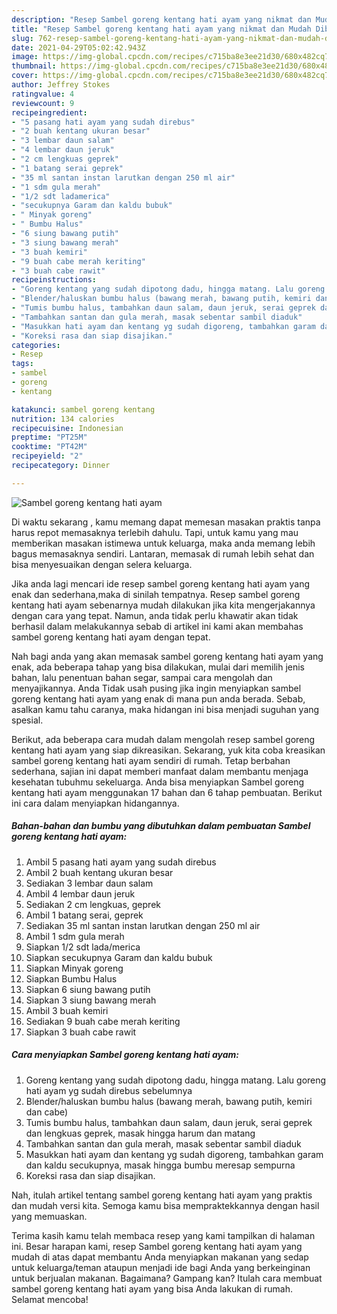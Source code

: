 ```yaml
---
description: "Resep Sambel goreng kentang hati ayam yang nikmat dan Mudah Dibuat"
title: "Resep Sambel goreng kentang hati ayam yang nikmat dan Mudah Dibuat"
slug: 762-resep-sambel-goreng-kentang-hati-ayam-yang-nikmat-dan-mudah-dibuat
date: 2021-04-29T05:02:42.943Z
image: https://img-global.cpcdn.com/recipes/c715ba8e3ee21d30/680x482cq70/sambel-goreng-kentang-hati-ayam-foto-resep-utama.jpg
thumbnail: https://img-global.cpcdn.com/recipes/c715ba8e3ee21d30/680x482cq70/sambel-goreng-kentang-hati-ayam-foto-resep-utama.jpg
cover: https://img-global.cpcdn.com/recipes/c715ba8e3ee21d30/680x482cq70/sambel-goreng-kentang-hati-ayam-foto-resep-utama.jpg
author: Jeffrey Stokes
ratingvalue: 4
reviewcount: 9
recipeingredient:
- "5 pasang hati ayam yang sudah direbus"
- "2 buah kentang ukuran besar"
- "3 lembar daun salam"
- "4 lembar daun jeruk"
- "2 cm lengkuas geprek"
- "1 batang serai geprek"
- "35 ml santan instan larutkan dengan 250 ml air"
- "1 sdm gula merah"
- "1/2 sdt ladamerica"
- "secukupnya Garam dan kaldu bubuk"
- " Minyak goreng"
- " Bumbu Halus"
- "6 siung bawang putih"
- "3 siung bawang merah"
- "3 buah kemiri"
- "9 buah cabe merah keriting"
- "3 buah cabe rawit"
recipeinstructions:
- "Goreng kentang yang sudah dipotong dadu, hingga matang. Lalu goreng hati ayam yg sudah direbus sebelumnya"
- "Blender/haluskan bumbu halus (bawang merah, bawang putih, kemiri dan cabe)"
- "Tumis bumbu halus, tambahkan daun salam, daun jeruk, serai geprek dan lengkuas geprek, masak hingga harum dan matang"
- "Tambahkan santan dan gula merah, masak sebentar sambil diaduk"
- "Masukkan hati ayam dan kentang yg sudah digoreng, tambahkan garam dan kaldu secukupnya, masak hingga bumbu meresap sempurna"
- "Koreksi rasa dan siap disajikan."
categories:
- Resep
tags:
- sambel
- goreng
- kentang

katakunci: sambel goreng kentang 
nutrition: 134 calories
recipecuisine: Indonesian
preptime: "PT25M"
cooktime: "PT42M"
recipeyield: "2"
recipecategory: Dinner

---
```



![Sambel goreng kentang hati ayam](https://img-global.cpcdn.com/recipes/c715ba8e3ee21d30/680x482cq70/sambel-goreng-kentang-hati-ayam-foto-resep-utama.jpg)

Di waktu  sekarang , kamu memang dapat memesan masakan praktis tanpa harus repot memasaknya terlebih dahulu. Tapi, untuk kamu yang mau memberikan masakan istimewa untuk keluarga, maka anda memang lebih bagus memasaknya sendiri. Lantaran, memasak di rumah lebih sehat dan bisa menyesuaikan dengan selera keluarga.

Jika anda lagi mencari ide resep sambel goreng kentang hati ayam yang enak dan sederhana,maka di sinilah tempatnya. Resep sambel goreng kentang hati ayam  sebenarnya mudah dilakukan jika kita mengerjakannya dengan cara yang tepat. Namun, anda tidak perlu khawatir akan tidak berhasil dalam melakukannya 
sebab di artikel ini kami akan membahas sambel goreng kentang hati ayam dengan tepat.  



Nah bagi anda yang akan memasak sambel goreng kentang hati ayam yang enak, ada beberapa tahap yang bisa dilakukan, mulai dari memilih jenis bahan, lalu penentuan bahan segar, sampai cara mengolah dan menyajikannya. Anda Tidak usah pusing jika ingin menyiapkan sambel goreng kentang hati ayam yang enak di mana pun anda berada. Sebab, asalkan kamu  tahu caranya, maka hidangan ini bisa menjadi suguhan yang spesial.

Berikut, ada beberapa cara mudah dalam mengolah resep sambel goreng kentang hati ayam yang siap dikreasikan. Sekarang, yuk kita coba kreasikan sambel goreng kentang hati ayam sendiri di rumah. Tetap berbahan sederhana, sajian ini dapat memberi manfaat dalam membantu menjaga kesehatan tubuhmu sekeluarga. Anda bisa menyiapkan Sambel goreng kentang hati ayam menggunakan 17 bahan dan 6 tahap pembuatan. Berikut ini cara dalam menyiapkan hidangannya.

<!--inarticleads1-->

##### Bahan-bahan dan bumbu yang dibutuhkan dalam pembuatan Sambel goreng kentang hati ayam:

1. Ambil 5 pasang hati ayam yang sudah direbus
1. Ambil 2 buah kentang ukuran besar
1. Sediakan 3 lembar daun salam
1. Ambil 4 lembar daun jeruk
1. Sediakan 2 cm lengkuas, geprek
1. Ambil 1 batang serai, geprek
1. Sediakan 35 ml santan instan larutkan dengan 250 ml air
1. Ambil 1 sdm gula merah
1. Siapkan 1/2 sdt lada/merica
1. Siapkan secukupnya Garam dan kaldu bubuk
1. Siapkan  Minyak goreng
1. Siapkan  Bumbu Halus
1. Siapkan 6 siung bawang putih
1. Siapkan 3 siung bawang merah
1. Ambil 3 buah kemiri
1. Sediakan 9 buah cabe merah keriting
1. Siapkan 3 buah cabe rawit




<!--inarticleads2-->

##### Cara menyiapkan Sambel goreng kentang hati ayam:

1. Goreng kentang yang sudah dipotong dadu, hingga matang. Lalu goreng hati ayam yg sudah direbus sebelumnya
1. Blender/haluskan bumbu halus (bawang merah, bawang putih, kemiri dan cabe)
1. Tumis bumbu halus, tambahkan daun salam, daun jeruk, serai geprek dan lengkuas geprek, masak hingga harum dan matang
1. Tambahkan santan dan gula merah, masak sebentar sambil diaduk
1. Masukkan hati ayam dan kentang yg sudah digoreng, tambahkan garam dan kaldu secukupnya, masak hingga bumbu meresap sempurna
1. Koreksi rasa dan siap disajikan.




Nah, itulah artikel tentang  sambel goreng kentang hati ayam  yang praktis dan mudah versi kita. Semoga kamu bisa mempraktekkannya dengan hasil yang memuaskan. 

Terima kasih kamu telah membaca resep yang kami tampilkan di halaman ini. Besar harapan kami, resep  Sambel goreng kentang hati ayam yang mudah di atas dapat membantu Anda menyiapkan makanan yang sedap untuk keluarga/teman ataupun menjadi ide bagi Anda yang berkeinginan untuk berjualan makanan. Bagaimana? Gampang kan? Itulah cara membuat sambel goreng kentang hati ayam yang bisa Anda lakukan di rumah. Selamat mencoba!

